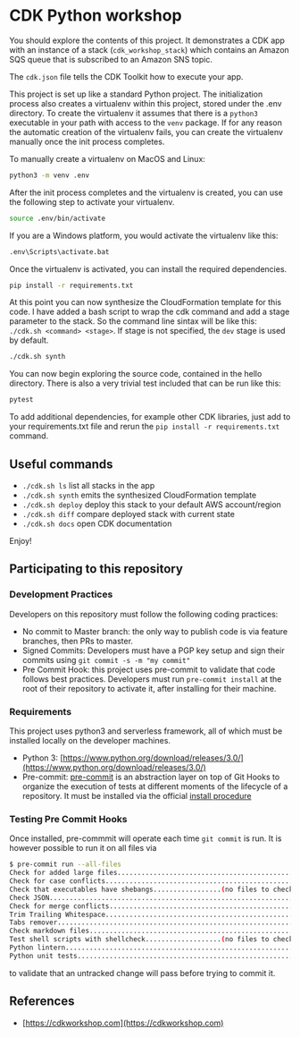 # CDK Python workshop

You should explore the contents of this project. It demonstrates a CDK app with an instance of a stack (`cdk_workshop_stack`)
which contains an Amazon SQS queue that is subscribed to an Amazon SNS topic.

The `cdk.json` file tells the CDK Toolkit how to execute your app.

This project is set up like a standard Python project. The initialization process also creates
a virtualenv within this project, stored under the .env directory. To create the virtualenv
it assumes that there is a `python3` executable in your path with access to the `venv` package.
If for any reason the automatic creation of the virtualenv fails, you can create the virtualenv
manually once the init process completes.

To manually create a virtualenv on MacOS and Linux:

```bash
python3 -m venv .env
```

After the init process completes and the virtualenv is created, you can use the following
step to activate your virtualenv.

```bash
source .env/bin/activate
```

If you are a Windows platform, you would activate the virtualenv like this:

```bash
.env\Scripts\activate.bat
```

Once the virtualenv is activated, you can install the required dependencies.

```bash
pip install -r requirements.txt
```

At this point you can now synthesize the CloudFormation template for this code. I have added a bash script to wrap the cdk command and add a stage parameter to the stack. So the command line sintax will be like this: `./cdk.sh <command> <stage>`. If stage is not specified, the `dev` stage is used by default.

```bash
./cdk.sh synth
```

You can now begin exploring the source code, contained in the hello directory.
There is also a very trivial test included that can be run like this:

```bash
pytest
```

To add additional dependencies, for example other CDK libraries, just add to
your requirements.txt file and rerun the `pip install -r requirements.txt`
command.

## Useful commands

* `./cdk.sh ls`     list all stacks in the app
* `./cdk.sh synth`    emits the synthesized CloudFormation template
* `./cdk.sh deploy`   deploy this stack to your default AWS account/region
* `./cdk.sh diff`    compare deployed stack with current state
* `./cdk.sh docs`    open CDK documentation

Enjoy!

## Participating to this repository

### Development Practices

Developers on this repository must follow the following coding practices:

* No commit to Master branch: the only way to publish code is via feature branches, then PRs to master.
* Signed Commits: Developers must have a PGP key setup and sign their commits using `git commit -s -m "my commit"`
* Pre Commit Hook: this project uses pre-commit to validate that code follows best practices. Developers must run `pre-commit install` at the root of their repository to activate it, after installing for their machine.

### Requirements

This project uses python3 and serverless framework, all of which must be installed locally on the developer machines.

* Python 3: [https://www.python.org/download/releases/3.0/](https://www.python.org/download/releases/3.0/)
* Pre-commit: [pre-commit](https://pre-commit.com/) is an abstraction layer on top of Git Hooks to organize the execution of tests at different moments of the lifecycle of a repository. It must be installed via the official [install procedure](https://pre-commit.com/#install)

### Testing Pre Commit Hooks

Once installed, pre-commmit will operate each time `git commit` is run. It is however possible to run it on all files via

```bash
$ pre-commit run --all-files
Check for added large files..............................................Passed
Check for case conflicts.................................................Passed
Check that executables have shebangs.................(no files to check)Skipped
Check JSON...............................................................Passed
Check for merge conflicts................................................Passed
Trim Trailing Whitespace.................................................Passed
Tabs remover.............................................................Passed
Check markdown files.....................................................Passed
Test shell scripts with shellcheck...................(no files to check)Skipped
Python lintern...........................................................Passed
Python unit tests........................................................Passed
```

to validate that an untracked change will pass before trying to commit it.

## References

* [https://cdkworkshop.com](https://cdkworkshop.com)
